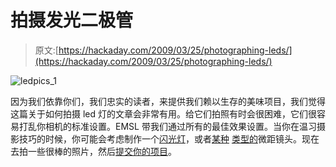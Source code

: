 # 拍摄发光二极管

> 原文:[https://hackaday.com/2009/03/25/photographing-leds/](https://hackaday.com/2009/03/25/photographing-leds/)

![ledpics_1](../Images/6915321c2064d5c87fc156984713c039.png "ledpics_1")

因为我们依靠你们，我们忠实的读者，来提供我们赖以生存的美味项目，我们觉得这篇关于如何拍摄 led 灯的文章会非常有用。给它们拍照有时会很困难，它们很容易打乱你相机的标准设置。EMSL 带我们通过所有的最佳效果设置。当你在温习摄影技巧的时候，你可能会考虑制作一个[闪光灯](http://hackaday.com/2009/02/06/fiber-optic-flash-ring-2/)，或者[某种](http://hackaday.com/2009/02/21/high-quality-macro-lens/) [类型的](http://hackaday.com/2008/11/12/pringles-can-macro-photography/)微距镜头。现在去拍一些很棒的照片，然后[提交你的项目](http://hackaday.com/contact-hack-a-day/)。